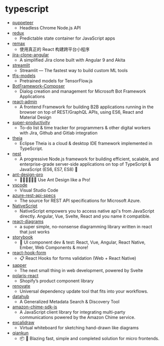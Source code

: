 # typescript
- [puppeteer](https://github.com/puppeteer/puppeteer)
  - Headless Chrome Node.js API
- [redux](https://github.com/reduxjs/redux)
  - Predictable state container for JavaScript apps
- [remax](https://github.com/remaxjs/remax)
  - 使用真正的 React 构建跨平台小程序
- [jira-clone-angular](https://github.com/trungk18/jira-clone-angular)
  - A simplified Jira clone built with Angular 9 and Akita
- [streamlit](https://github.com/streamlit/streamlit)
  - Streamlit — The fastest way to build custom ML tools
- [tfjs-models](https://github.com/tensorflow/tfjs-models)
  - Pretrained models for TensorFlow.js
- [BotFramework-Composer](https://github.com/microsoft/BotFramework-Composer)
  - Dialog creation and management for Microsoft Bot Framework Applications
- [react-admin](https://github.com/marmelab/react-admin)
  - A frontend Framework for building B2B applications running in the browser on top of REST/GraphQL APIs, using ES6, React and Material Design
- [super-productivity](https://github.com/johannesjo/super-productivity)
  - To-do list & time tracker for programmers & other digital workers with Jira, Github and Gitlab integration
- [theia](https://github.com/eclipse-theia/theia)
  - Eclipse Theia is a cloud & desktop IDE framework implemented in TypeScript.
- [nest](https://github.com/nestjs/nest)
  - A progressive Node.js framework for building efficient, scalable, and enterprise-grade server-side applications on top of TypeScript & JavaScript (ES6, ES7, ES8) 🚀
- [ant-design-pro](https://github.com/ant-design/ant-design-pro)
  - 👨🏻‍💻👩🏻‍💻 Use Ant Design like a Pro!
- [vscode](https://github.com/microsoft/vscode)
  - Visual Studio Code
- [azure-rest-api-specs](https://github.com/Azure/azure-rest-api-specs)
  - The source for REST API specifications for Microsoft Azure.
- [NativeScript](https://github.com/NativeScript/NativeScript)
  - NativeScript empowers you to access native api's from JavaScript directly. Angular, Vue, Svelte, React and you name it compatible.
- [react-diagrams](https://github.com/projectstorm/react-diagrams)
  - a super simple, no-nonsense diagramming library written in react that just works
- [storybook](https://github.com/storybookjs/storybook)
  - 📓 UI component dev & test: React, Vue, Angular, React Native, Ember, Web Components & more!
- [react-hook-form](https://github.com/react-hook-form/react-hook-form)
  - 📋 React Hooks for forms validation (Web + React Native)
- [sapper](https://github.com/sveltejs/sapper)
  - The next small thing in web development, powered by Svelte
- [polaris-react](https://github.com/Shopify/polaris-react)
  - Shopify’s product component library
- [renovate](https://github.com/renovatebot/renovate)
  - Universal dependency update tool that fits into your workflows.
- [datahub](https://github.com/linkedin/datahub)
  - A Generalized Metadata Search & Discovery Tool
- [amazon-chime-sdk-js](https://github.com/aws/amazon-chime-sdk-js)
  - A JavaScript client library for integrating multi-party communications powered by the Amazon Chime service.
- [excalidraw](https://github.com/excalidraw/excalidraw)
  - Virtual whiteboard for sketching hand-drawn like diagrams
- [qiankun](https://github.com/umijs/qiankun)
  - 📦 🚀 Blazing fast, simple and completed solution for micro frontends.
